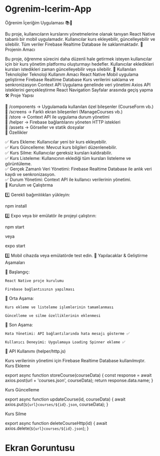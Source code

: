 ﻿# Ogrenim-Icerim-App
Öğrenim İçeriğim Uygulaması 📚📱

Bu proje, kullanıcıların kurslarını yönetmelerine olanak tanıyan React Native tabanlı bir mobil uygulamadır. Kullanıcılar kurs ekleyebilir, güncelleyebilir ve silebilir. Tüm veriler Firebase Realtime Database ile saklanmaktadır.
📌 Projenin Amacı

Bu proje, öğrenme sürecini daha düzenli hale getirmek isteyen kullanıcılar için bir kurs yönetim platformu oluşturmayı hedefler. Kullanıcılar ekledikleri kursları istedikleri zaman güncelleyebilir veya silebilir.
🚀 Kullanılan Teknolojiler
Teknoloji	Kullanım Amacı
React Native	Mobil uygulama geliştirme
Firebase Realtime Database	Kurs verilerini saklama ve senkronizasyon
Context API	Uygulama genelinde veri yönetimi
Axios	API isteklerini gerçekleştirme
React Navigation	Sayfalar arasında geçiş yapma
🛠️ Proje Yapısı

📂 /components → Uygulamada kullanılan özel bileşenler (CourseForm vb.)<br>
📂 /screens → Farklı ekran bileşenleri (ManageCourses vb.)<br>
📂 /store → Context API ile uygulama durum yönetimi <br>
📂 /helper → Firebase bağlantılarını yöneten HTTP istekleri <br>
📂 /assets → Görseller ve statik dosyalar <br>
📌 Özellikler

✅ Kurs Ekleme: Kullanıcılar yeni bir kurs ekleyebilir.<br>
✅ Kurs Güncelleme: Mevcut kurs bilgileri düzenlenebilir.<br>
✅ Kurs Silme: Kullanıcılar gereksiz kursları kaldırabilir.<br>
✅ Kurs Listeleme: Kullanıcının eklediği tüm kursları listeleme ve görüntüleme.<br>
✅ Gerçek Zamanlı Veri Yönetimi: Firebase Realtime Database ile anlık veri kaydı ve senkronizasyon.<br>
✅ Durum Yönetimi: Context API ile kullanıcı verilerinin yönetimi.<br>
📲 Kurulum ve Çalıştırma

1️⃣ Gerekli bağımlılıkları yükleyin:

npm install

2️⃣ Expo veya bir emülatör ile projeyi çalıştırın:

npm start

veya

expo start

3️⃣ Mobil cihazda veya emülatörde test edin.
📌 Yapılacaklar & Geliştirme Aşamaları

🔹 Başlangıç:

    React Native proje kurulumu

    Firebase bağlantısının yapılması

🔹 Orta Aşama:

    Kurs ekleme ve listeleme işlemlerinin tamamlanması

    Güncelleme ve silme özelliklerinin eklenmesi

🔹 Son Aşama:

    Hata Yönetimi: API bağlantılarında hata mesajı gösterme ✅

    Kullanıcı Deneyimi: Uygulamaya Loading Spinner ekleme ✅

📌 API Kullanımı (helper/http.js)

Kurs verilerinin yönetimi için Firebase Realtime Database kullanılmıştır.<br>
Kurs Ekleme<br>

export async function storeCourse(courseData) {
    const response = await axios.post(url + 'courses.json', courseData);
    return response.data.name;
}

Kurs Güncelleme

export async function updateCourse(id, courseData) {
    await axios.put(`${url}courses/${id}.json`, courseData);
}

Kurs Silme

export async function deleteCourseHttp(id) {
    await axios.delete(`${url}courses/${id}.json`);
}


# Ekran Goruntusu
